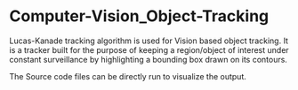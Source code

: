 # Computer-Vision_Object-Tracking
Lucas-Kanade tracking algorithm is used for Vision based object tracking. It is a tracker built for the purpose of keeping a region/object of interest under constant surveillance by highlighting a bounding box drawn on its contours.


The Source code files can be directly run to visualize the output.